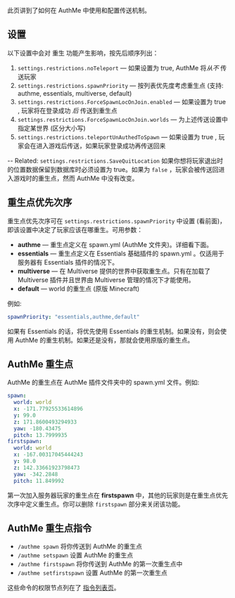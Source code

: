 此页讲到了如何在 AuthMe 中使用和配置传送机制。

## 设置

以下设置中会对 重生 功能产生影响，按先后顺序列出：

1. `settings.restrictions.noTeleport` — 如果设置为 true, AuthMe 将*从不* 传送玩家
1. `settings.restrictions.spawnPriority` — 按列表优先度考虑重生点 (支持: authme, essentials, multiverse, default)
1. `settings.restrictions.ForceSpawnLocOnJoin.enabled` — 如果设置为 true , 玩家将在登录成功 _后_ 传送到重生点
1. `settings.restrictions.ForceSpawnLocOnJoin.worlds` — 为上述传送设置中指定某世界 (区分大小写)
1. `settings.restrictions.teleportUnAuthedToSpawn` — 如果设置为 true , 玩家会在进入游戏后传送，如果玩家登录成功再传送回来

--
Related: `settings.restrictions.SaveQuitLocation` 如果你想将玩家退出时的位置数据保留到数据库时必须设置为 true。如果为 `false` ，玩家会被传送回进入游戏时的重生点，然而 AuthMe 中没有改变。

## 重生点优先次序

重生点优先次序可在 `settings.restrictions.spawnPriority` 中设置 (看前面)，即该设置中决定了玩家应该在哪重生。可用参数：

- **authme** — 重生点定义在 spawn.yml (AuthMe 文件夹)。详细看下面。
- **essentials** — 重生点定义在 Essentials 基础插件的 spawn.yml 。仅适用于服务器有 Essentials 插件的情况下。
- **multiverse** — 在 Multiverse 提供的世界中获取重生点。只有在加载了 Multiverse 插件并且世界由 Multiverse 管理的情况下才能使用。
- **default** — world 的重生点 (原版 Minecraft)

例如:

```yaml
spawnPriority: "essentials,authme,default"
```

如果有 Essentials 的话，将优先使用 Essentials 的重生机制。如果没有，则会使用 AuthMe 的重生机制。如果还是没有，那就会使用原版的重生点。

## AuthMe 重生点

AuthMe 的重生点在 AuthMe 插件文件夹中的 spawn.yml 文件。例如:

```yaml
spawn:
  world: world
  x: -171.77925533614896
  y: 99.0
  z: 171.8600493294933
  yaw: -180.43475
  pitch: 13.7999935
firstspawn:
  world: world
  x: -167.00317045444243
  y: 98.0
  z: 142.33661923798473
  yaw: -342.2848
  pitch: 11.849992
```

第一次加入服务器玩家的重生点在 **firstspawn** 中，其他的玩家则是在重生点优先次序中定义重生点。你可以删除 `firstspawn` 部分来关闭该功能。

## AuthMe 重生点指令

- `/authme spawn` 将你传送到 AuthMe 的重生点
- `/authme setspawn` 设置 AuthMe 的重生点
- `/authme firstspawn` 将你传送到 AuthMe 的第一次重生点中
- `/authme setfirstspawn` 设置 AuthMe 的第一次重生点

这些命令的权限节点列在了 [指令列表页](https://github.com/AuthMe/AuthMeReloaded/blob/master/docs/commands.md)。
